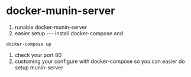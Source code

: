 # docker-munin-server
1. runable docker-munin-server
1. easier setup --- install docker-compose and
```
docker-compose up
```
1. check your port 80
1. customing your configure with docker-compose so you can easier do setup munin-server
